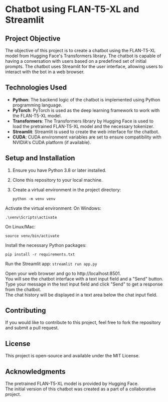 # Chatbot using FLAN-T5-XL and Streamlit

## Project Objective

The objective of this project is to create a chatbot using the FLAN-T5-XL model from Hugging Face's Transformers library. The chatbot is capable of having a conversation with users based on a predefined set of initial prompts. The chatbot uses Streamlit for the user interface, allowing users to interact with the bot in a web browser.

## Technologies Used

- **Python**: The backend logic of the chatbot is implemented using Python programming language.
- **PyTorch**: PyTorch is used as the deep learning framework to work with the FLAN-T5-XL model.
- **Transformers**: The Transformers library by Hugging Face is used to load the pretrained FLAN-T5-XL model and the necessary tokenizer.
- **Streamlit**: Streamlit is used to create the web interface for the chatbot.
- **CUDA**: CUDA environment variables are set to ensure compatibility with NVIDIA's CUDA platform (if available).

## Setup and Installation

1. Ensure you have Python 3.8 or later installed.
2. Clone this repository to your local machine.

3. Create a virtual environment in the project directory:
   ```
   python -m venv venv
   ```

Activate the virtual environment:
On Windows:

``` .\venv\Scripts\activate ```

On Linux/Mac:

``` source venv/bin/activate ```

Install the necessary Python packages:


``` pip install -r requirements.txt ```

Run the Streamlit app:
``` streamlit run app.py ```


Open your web browser and go to http://localhost:8501.  
You will see the chatbot interface with a text input field and a "Send" button.  
Type your message in the text input field and click "Send" to get a response from the chatbot.  
The chat history will be displayed in a text area below the chat input field.

## Contributing  
If you would like to contribute to this project, feel free to fork the repository and submit a pull request.  

## License  
This project is open-source and available under the MIT License.  

## Acknowledgments
The pretrained FLAN-T5-XL model is provided by Hugging Face.  
The initial version of this chatbot was created as a part of a collaborative project.  
